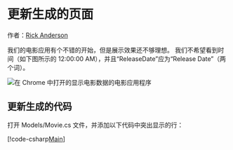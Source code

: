 # <a name="update-the-generated-pages"></a>更新生成的页面

作者：[Rick Anderson](https://twitter.com/RickAndMSFT)

我们的电影应用有个不错的开始，但是展示效果还不够理想。 我们不希望看到时间（如下图所示的 12:00:00 AM），并且“ReleaseDate”应为“Release Date”（两个词）。

![在 Chrome 中打开的显示电影数据的电影应用程序](../../tutorials/razor-pages/sql/_static/m55.png)

## <a name="update-the-generated-code"></a>更新生成的代码

打开 Models/Movie.cs 文件，并添加以下代码中突出显示的行：

[!code-csharp[Main](code/Models/Movie.cs?highlight=2,11-12)]
